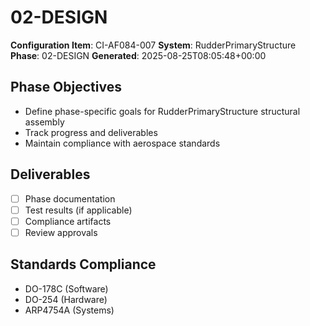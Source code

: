 # 02-DESIGN

**Configuration Item**: CI-AF084-007
**System**: RudderPrimaryStructure
**Phase**: 02-DESIGN
**Generated**: 2025-08-25T08:05:48+00:00

## Phase Objectives
- Define phase-specific goals for RudderPrimaryStructure structural assembly
- Track progress and deliverables
- Maintain compliance with aerospace standards

## Deliverables
- [ ] Phase documentation
- [ ] Test results (if applicable)
- [ ] Compliance artifacts
- [ ] Review approvals

## Standards Compliance
- DO-178C (Software)
- DO-254 (Hardware)
- ARP4754A (Systems)


